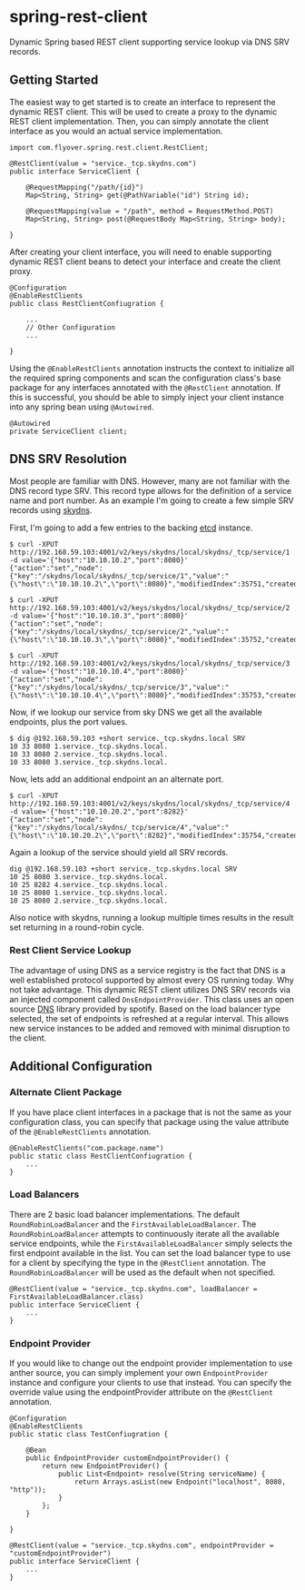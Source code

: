 # spring-rest-client
Dynamic Spring based REST client supporting service lookup via DNS SRV records.

## Getting Started
The easiest way to get started is to create an interface to represent the dynamic REST client. This will be used to create a proxy to the dynamic REST client implementation. Then, you can simply annotate the client interface as you would an actual service implementation.

    import com.flyover.spring.rest.client.RestClient;
    
	@RestClient(value = "service._tcp.skydns.com")
	public interface ServiceClient {
	    
	    @RequestMapping("/path/{id}")
    	Map<String, String> get(@PathVariable("id") String id);
    	
    	@RequestMapping(value = "/path", method = RequestMethod.POST)
        Map<String, String> post(@RequestBody Map<String, String> body);
	
	}

After creating your client interface, you will need to enable supporting dynamic REST client beans to detect your interface and create the client proxy.

    @Configuration
    @EnableRestClients
    public class RestClientConfiugration {
        
        ...
        // Other Configuration
        ...
        
    }
    
Using the `@EnableRestClients` annotation instructs the context to initialize all the required spring components and scan the configuration class's base package for any interfaces annotated with the `@RestClient` annotation. If this is successful, you should be able to simply inject your client instance into any spring bean using `@Autowired`.

    @Autowired
    private ServiceClient client;
    
## DNS SRV Resolution
Most people are familiar with DNS. However, many are not familiar with the DNS record type SRV. This record type allows for the definition of a service name and port number. As an example I'm going to create a few simple SRV records using [skydns](https://github.com/skynetservices/skydns).

First, I'm going to add a few entries to the backing [etcd](https://github.com/coreos/etcd) instance.

    $ curl -XPUT http://192.168.59.103:4001/v2/keys/skydns/local/skydns/_tcp/service/1 -d value='{"host":"10.10.10.2","port":8080}'
    {"action":"set","node":{"key":"/skydns/local/skydns/_tcp/service/1","value":"{\"host\":\"10.10.10.2\",\"port\":8080}","modifiedIndex":35751,"createdIndex":35751}}

    $ curl -XPUT http://192.168.59.103:4001/v2/keys/skydns/local/skydns/_tcp/service/2 -d value='{"host":"10.10.10.3","port":8080}'
    {"action":"set","node":{"key":"/skydns/local/skydns/_tcp/service/2","value":"{\"host\":\"10.10.10.3\",\"port\":8080}","modifiedIndex":35752,"createdIndex":35752}}

    $ curl -XPUT http://192.168.59.103:4001/v2/keys/skydns/local/skydns/_tcp/service/3 -d value='{"host":"10.10.10.4","port":8080}'
    {"action":"set","node":{"key":"/skydns/local/skydns/_tcp/service/3","value":"{\"host\":\"10.10.10.4\",\"port\":8080}","modifiedIndex":35753,"createdIndex":35753}}
    
Now, if we lookup our service from sky DNS we get all the available endpoints, plus the port values.

    $ dig @192.168.59.103 +short service._tcp.skydns.local SRV
    10 33 8080 1.service._tcp.skydns.local.
    10 33 8080 2.service._tcp.skydns.local.
    10 33 8080 3.service._tcp.skydns.local.
    
Now, lets add an additional endpoint an an alternate port.

    $ curl -XPUT http://192.168.59.103:4001/v2/keys/skydns/local/skydns/_tcp/service/4 -d value='{"host":"10.10.20.2","port":8282}'
    {"action":"set","node":{"key":"/skydns/local/skydns/_tcp/service/4","value":"{\"host\":\"10.10.20.2\",\"port\":8282}","modifiedIndex":35754,"createdIndex":35754}}
    
Again a lookup of the service should yield all SRV records.

    dig @192.168.59.103 +short service._tcp.skydns.local SRV
    10 25 8080 3.service._tcp.skydns.local.
    10 25 8282 4.service._tcp.skydns.local.
    10 25 8080 1.service._tcp.skydns.local.
    10 25 8080 2.service._tcp.skydns.local.
    
Also notice with skydns, running a lookup multiple times results in the result set returning in a round-robin cycle.

### Rest Client Service Lookup
The advantage of using DNS as a service registry is the fact that DNS is a well established protocol supported by almost every OS running today. Why not take advantage. This dynamic REST client utilizes DNS SRV records via an injected component called `DnsEndpointProvider`. This class uses an open source [DNS](https://github.com/spotify/dns-java) library provided by spotify. Based on the load balancer type selected, the set of endpoints is refreshed at a regular interval. This allows new service instances to be added and removed with minimal disruption to the client.

## Additional Configuration

### Alternate Client Package
If you have place client interfaces in a package that is not the same as your configuration class, you can specify that package using the value attribute of the `@EnableRestClients` annotation.

    @EnableRestClients("com.package.name")
    public static class RestClientConfiugration {
        ...
    }
    
### Load Balancers
There are 2 basic load balancer implementations. The default `RoundRobinLoadBalancer` and the `FirstAvailableLoadBalancer`. The `RoundRobinLoadBalancer` attempts to continuously iterate all the available service endpoints, while the `FirstAvailableLoadBalancer` simply selects the first endpoint available in the list. You can set the load balancer type to use for a client by specifying the type in the `@RestClient` annotation. The `RoundRobinLoadBalancer` will be used as the default when not specified.

    @RestClient(value = "service._tcp.skydns.com", loadBalancer = FirstAvailableLoadBalancer.class)
	public interface ServiceClient {
	    ...
    }
    
### Endpoint Provider
If you would like to change out the endpoint provider implementation to use anther source, you can simply implement your own `EndpointProvider` instance and configure your clients to use that instead. You can specify the override value using the endpointProvider attribute on the `@RestClient` annotation.

    @Configuration
    @EnableRestClients
    public static class TestConfiugration {
        
        @Bean
        public EndpointProvider customEndpointProvider() {
            return new EndpointProvider() {
                public List<Endpoint> resolve(String serviceName) {
                    return Arrays.asList(new Endpoint("localhost", 8080, "http"));
                }
            };
        }
        
    }

    @RestClient(value = "service._tcp.skydns.com", endpointProvider = "customEndpointProvider")
	public interface ServiceClient {
	    ...
    }
